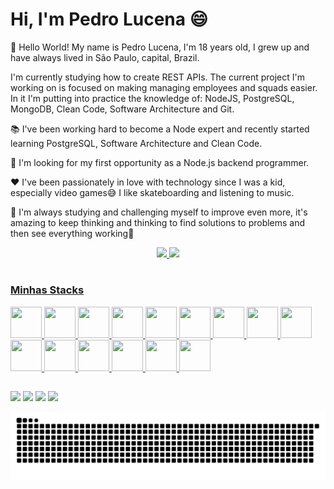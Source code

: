 # Hi, I'm Pedro Lucena 😄

<p align="left"> 
  👋 Hello World! My name is Pedro Lucena, I'm 18 years old, I grew up and have always lived in São Paulo, capital, Brazil.
</p>

<p align="left"> 
  I'm currently studying how to create REST APIs. The current project I'm working on is focused on making managing employees and squads easier. In it I'm putting into practice the knowledge of: NodeJS, PostgreSQL, MongoDB, Clean Code, Software Architecture and Git.
</p>

<p align="left">
  📚 I've been working hard to become a Node expert and recently started learning PostgreSQL, Software Architecture and Clean Code.
</p>

<p align="left">
  🔭 I'm looking for my first opportunity as a Node.js backend programmer.
</p>

<p align="left">
  ❤️ I've been passionately in love with technology since I was a kid, especially video games😅 I like skateboarding and listening to music.
</p>

<p align="left">
 🧩 I'm always studying and challenging myself to improve even more, it's amazing to keep thinking and thinking to find solutions to problems and then see everything working🥰
</p>

<div align="center">
  <a href="https://github.com/pedrohlucena">
  <img height="175em" src="https://github-readme-stats.vercel.app/api?username=pedrohlucena&show_icons=true&theme=cobalt2&include_all_commits=true&count_private=true"/>
  <img height="175em" src="https://github-readme-stats.vercel.app/api/top-langs/?username=pedrohlucena&layout=compact&langs_count=7&theme=cobalt2"/>
</div>

#
  
### Minhas Stacks

<div style="display: inline_block">
  <img height="50" width="50" src="https://cdn.jsdelivr.net/gh/devicons/devicon/icons/nodejs/nodejs-original.svg" />
  <img height="50" width="50" src="https://cdn.jsdelivr.net/gh/devicons/devicon/icons/express/express-original.svg" />
  <img height="50" width="50" src="https://cdn.jsdelivr.net/gh/devicons/devicon/icons/mongodb/mongodb-original-wordmark.svg" />
  <img height="50" width="50" src="https://cdn.jsdelivr.net/gh/devicons/devicon/icons/postgresql/postgresql-original.svg" />
  <img height="50" width="50" src="https://cdn.jsdelivr.net/gh/devicons/devicon/icons/javascript/javascript-original.svg" />
  <img height="50" width="50" src="https://cdn.jsdelivr.net/gh/devicons/devicon/icons/python/python-original.svg" />
  <img height="50" width="50" src="https://cdn.jsdelivr.net/gh/devicons/devicon/icons/babel/babel-original.svg" />
  
  <img height="50" width="50" src="https://cdn.jsdelivr.net/gh/devicons/devicon/icons/linux/linux-original.svg" />
  <img height="50" width="50" src="https://cdn.jsdelivr.net/gh/devicons/devicon/icons/git/git-original.svg" />
  <img height="50" width="50" src="https://cdn.jsdelivr.net/gh/devicons/devicon/icons/github/github-original.svg" />
  
  <img height="50" width="50" src="https://cdn.jsdelivr.net/gh/devicons/devicon/icons/heroku/heroku-original.svg" />
  
  <img height="50" width="50" src="https://cdn.jsdelivr.net/gh/devicons/devicon/icons/html5/html5-original.svg" />
  <img height="50" width="50" src="https://cdn.jsdelivr.net/gh/devicons/devicon/icons/css3/css3-original.svg" />
  <img height="50" width="50" src="https://cdn.jsdelivr.net/gh/devicons/devicon/icons/bulma/bulma-plain.svg" />
  <img height="50" width="50" src="https://cdn.jsdelivr.net/gh/devicons/devicon/icons/react/react-original.svg" />
</div>
  
  ##
 
<div>
  <a href = "https://api.whatsapp.com/send?phone=11972669231"><img src="https://img.shields.io/badge/WhatsApp-25D366?style=for-the-badge&logo=whatsapp&logoColor=white" target="_blank"></a>
  <a href = "mailto:pedrohlucena413@gmail.com"><img src="https://img.shields.io/badge/-Gmail-%23333?style=for-the-badge&logo=gmail&logoColor=white" target="_blank"></a>
  <a href="https://www.linkedin.com/in/pedrohlucena1/" target="_blank"><img src="https://img.shields.io/badge/-LinkedIn-%230077B5?style=for-the-badge&logo=linkedin&logoColor=white" target="_blank"></a> 
  <a href="https://dev.to/pedrohlucena" target="_blank"><img src="https://img.shields.io/badge/dev.to-0A0A0A?style=for-the-badge&logo=dev.to&logoColor=white" target="_blank"></a> 
 
  ![Snake animation](https://github.com/pedrohlucena/pedrohlucena/blob/output/github-contribution-grid-snake.svg)
 
</div>
